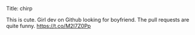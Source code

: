 Title: chirp

This is cute. Girl dev on Github looking for boyfriend. The pull requests are quite funny. <a href="https://t.co/M2I7Z0Pp">https://t.co/M2I7Z0Pp</a>
